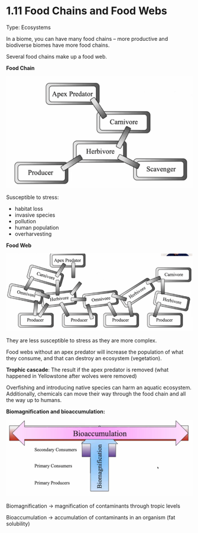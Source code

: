 # 1.11 Food Chains and Food Webs

Type: Ecosystems

In a biome, you can have many food chains – more productive and biodiverse biomes have more food chains.

Several food chains make up a food web.

**Food Chain**

![1%2011%20Food%20Chains%20and%20Food%20Webs%202f8373d2806e4d0f96a0b997f598095d/Screen_Shot_2021-05-15_at_4.53.31_PM.png](1%2011%20Food%20Chains%20and%20Food%20Webs%202f8373d2806e4d0f96a0b997f598095d/Screen_Shot_2021-05-15_at_4.53.31_PM.png)

Susceptible to stress:

- habitat loss
- invasive species
- pollution
- human population
- overharvesting

**Food Web**

![1%2011%20Food%20Chains%20and%20Food%20Webs%202f8373d2806e4d0f96a0b997f598095d/Screen_Shot_2021-05-15_at_4.54.27_PM.png](1%2011%20Food%20Chains%20and%20Food%20Webs%202f8373d2806e4d0f96a0b997f598095d/Screen_Shot_2021-05-15_at_4.54.27_PM.png)

They are less susceptible to stress as they are more complex.

Food webs without an apex predator will increase the population of what they consume, and that can destroy an ecosystem (vegetation).

**Trophic cascade**: The result if the apex predator is removed (what happened in Yellowstone after wolves were removed)

Overfishing and introducing native species can harm an aquatic ecosystem. Additionally, chemicals can move their way through the food chain and all the way up to humans.

**Biomagnification and bioaccumulation:** 

![1%2011%20Food%20Chains%20and%20Food%20Webs%202f8373d2806e4d0f96a0b997f598095d/Screen_Shot_2021-05-15_at_5.03.16_PM.png](1%2011%20Food%20Chains%20and%20Food%20Webs%202f8373d2806e4d0f96a0b997f598095d/Screen_Shot_2021-05-15_at_5.03.16_PM.png)

Biomagnification → magnification of contaminants through tropic levels

Bioaccumulation → accumulation of contaminants in an organism (fat solubility)
